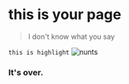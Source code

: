 # this is your page
> I don't know what you say

```this is highlight```
![nunts](https://ws2.sinaimg.cn/large/006tKfTcgy1fiae6eu3cpj318g0p0jsy.jpg)
### It's over.
